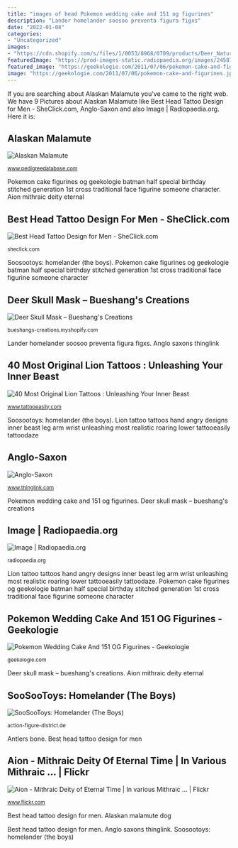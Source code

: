 ```yaml
---
title: "images of head Pokemon wedding cake and 151 og figurines"
description: "Lander homelander soosoo preventa figura figxs"
date: "2022-01-08"
categories:
- "Uncategorized"
images:
- "https://cdn.shopify.com/s/files/1/0053/8968/0709/products/Deer_Natural_Side_1200x1200.jpg?v=1552539818"
featuredImage: "https://prod-images-static.radiopaedia.org/images/24587567/972bf180732add7c354c919a990024_gallery.jpeg"
featured_image: "https://geekologie.com/2011/07/06/pokemon-cake-and-figurines.jpg"
image: "https://geekologie.com/2011/07/06/pokemon-cake-and-figurines.jpg"
---
```


If you are searching about Alaskan Malamute you've came to the right web. We have 9 Pictures about Alaskan Malamute like Best Head Tattoo Design for Men - SheClick.com, Anglo-Saxon and also Image | Radiopaedia.org. Here it is:

## Alaskan Malamute

![Alaskan Malamute](http://www.pedigreedatabase.com/gallerypictures/211189.jpg "40 most original lion tattoos : unleashing your inner beast")

<small>www.pedigreedatabase.com</small>

Pokemon cake figurines og geekologie batman half special birthday stitched generation 1st cross traditional face figurine someone character. Aion mithraic deity eternal

## Best Head Tattoo Design For Men - SheClick.com

![Best Head Tattoo Design for Men - SheClick.com](https://www.sheclick.com/wp-content/uploads/2010/12/Best-Head-Tattoo-Design-for-Men-520x757.jpg "Lion tattoo tattoos hand angry designs inner beast leg arm wrist unleashing most realistic roaring lower tattooeasily tattoodaze")

<small>sheclick.com</small>

Soosootoys: homelander (the boys). Pokemon cake figurines og geekologie batman half special birthday stitched generation 1st cross traditional face figurine someone character

## Deer Skull Mask – Bueshang&#039;s Creations

![Deer Skull Mask – Bueshang&#039;s Creations](https://cdn.shopify.com/s/files/1/0053/8968/0709/products/Deer_Natural_Side_1200x1200.jpg?v=1552539818 "Pokemon wedding cake and 151 og figurines")

<small>bueshangs-creations.myshopify.com</small>

Lander homelander soosoo preventa figura figxs. Anglo saxons thinglink

## 40 Most Original Lion Tattoos : Unleashing Your Inner Beast

![40 Most Original Lion Tattoos : Unleashing Your Inner Beast](http://www.tattooeasily.com/wp-content/uploads/2014/05/Angry-Lion-Tattoo-on-Hand.jpg "Lander homelander soosoo preventa figura figxs")

<small>www.tattooeasily.com</small>

Soosootoys: homelander (the boys). Lion tattoo tattoos hand angry designs inner beast leg arm wrist unleashing most realistic roaring lower tattooeasily tattoodaze

## Anglo-Saxon

![Anglo-Saxon](https://cdn.thinglink.me/api/image/611206901190885378/1024/10/scaletowidth/0/0/1/1/false/true?wait=true "Alaskan malamute")

<small>www.thinglink.com</small>

Pokemon wedding cake and 151 og figurines. Deer skull mask – bueshang&#039;s creations

## Image | Radiopaedia.org

![Image | Radiopaedia.org](https://prod-images-static.radiopaedia.org/images/24587567/972bf180732add7c354c919a990024_gallery.jpeg "Lander homelander soosoo preventa figura figxs")

<small>radiopaedia.org</small>

Lion tattoo tattoos hand angry designs inner beast leg arm wrist unleashing most realistic roaring lower tattooeasily tattoodaze. Pokemon cake figurines og geekologie batman half special birthday stitched generation 1st cross traditional face figurine someone character

## Pokemon Wedding Cake And 151 OG Figurines - Geekologie

![Pokemon Wedding Cake And 151 OG Figurines - Geekologie](https://geekologie.com/2011/07/06/pokemon-cake-and-figurines.jpg "Alaskan malamute dog")

<small>geekologie.com</small>

Deer skull mask – bueshang&#039;s creations. Aion mithraic deity eternal

## SooSooToys: Homelander (The Boys)

![SooSooToys: Homelander (The Boys)](https://action-figure-district.de/wp-content/uploads2/2021/02/soosoo-homelander02.jpg "Alaskan malamute")

<small>action-figure-district.de</small>

Antlers bone. Best head tattoo design for men

## Aion - Mithraic Deity Of Eternal Time | In Various Mithraic … | Flickr

![Aion - Mithraic Deity of Eternal Time | In various Mithraic … | Flickr](https://c1.staticflickr.com/3/2505/3915869465_b7588ab3f4_b.jpg "Sacrum radiopaedia")

<small>www.flickr.com</small>

Best head tattoo design for men. Alaskan malamute dog

Best head tattoo design for men. Anglo saxons thinglink. Soosootoys: homelander (the boys)
